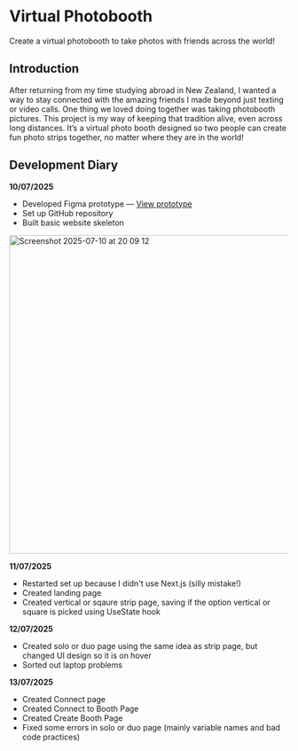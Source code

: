 # Virtual Photobooth  
Create a virtual photobooth to take photos with friends across the world!

## Introduction  
After returning from my time studying abroad in New Zealand, I wanted a way to stay connected with the amazing friends I made beyond just texting or video calls.
One thing we loved doing together was taking photobooth pictures. This project is my way of keeping that tradition alive, even across long distances. It’s a virtual photo booth designed so two people can create fun photo strips together, no matter where they are in the world! 

## Development Diary  
**10/07/2025**  
- Developed Figma prototype — [View prototype](https://www.figma.com/design/QTpciTQhUHVdmLbuC2xEau/photo-booth?node-id=0-1&t=cuTlROAF8cG6rYR1-1)  
- Set up GitHub repository  
- Built basic website skeleton  

<img width="946" height="575" alt="Screenshot 2025-07-10 at 20 09 12" src="https://github.com/user-attachments/assets/de22c283-889a-4896-a643-bdc1b2325f82" />

**11/07/2025**  
- Restarted set up because I didn't use Next.js (silly mistake!)
- Created landing page
- Created vertical or sqaure strip page, saving if the option vertical or square is picked using UseState hook 

**12/07/2025**  
- Created solo or duo page using the same idea as strip page, but changed UI design so it is on hover 
- Sorted out laptop problems 

**13/07/2025**  
- Created Connect page
- Created Connect to Booth Page
- Created Create Booth Page 
- Fixed some errors in solo or duo page (mainly variable names and bad code practices)




